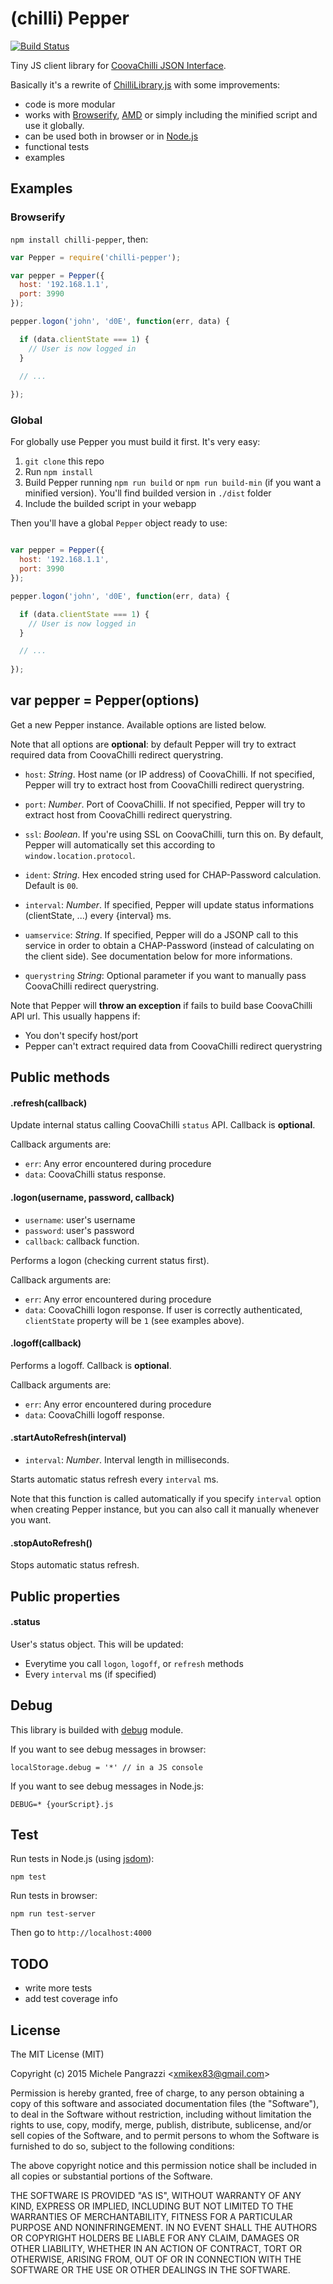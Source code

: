(chilli) Pepper
==============

[![Build Status](https://travis-ci.org/mpangrazzi/pepper.svg?branch=master)](https://travis-ci.org/mpangrazzi/pepper)

Tiny JS client library for [CoovaChilli JSON Interface](http://coova.org/CoovaChilli/JSON).

Basically it's a rewrite of [ChilliLibrary.js](http://dev.coova.org/svn/coova-chilli/www/ChilliLibrary.js) with some improvements:

- code is more modular
- works with [Browserify](http://browserify.org), [AMD](http://requirejs.org/docs/whyamd.html#amd) or simply including the minified script and use it globally.
- can be used both in browser or in [Node.js](http://nodejs.org)
- functional tests
- examples

## Examples

### Browserify

`npm install chilli-pepper`, then:

```js
var Pepper = require('chilli-pepper');

var pepper = Pepper({
  host: '192.168.1.1',
  port: 3990
});

pepper.logon('john', 'd0E', function(err, data) {

  if (data.clientState === 1) {
    // User is now logged in
  }

  // ...
  
});
```

### Global

For globally use Pepper you must build it first. It's very easy:

1. `git clone` this repo
2. Run `npm install`
3. Build Pepper running `npm run build` or `npm run build-min` (if you want a minified version). You'll find builded version in `./dist` folder
4. Include the builded script in your webapp

Then you'll have a global `Pepper` object ready to use:

```js

var pepper = Pepper({
  host: '192.168.1.1',
  port: 3990
});

pepper.logon('john', 'd0E', function(err, data) {

  if (data.clientState === 1) {
    // User is now logged in
  }

  // ...
  
});
```

## var pepper = Pepper(options)

Get a new Pepper instance. Available options are listed below. 

Note that all options are **optional**: by default Pepper will try to extract required data from CoovaChilli redirect querystring.

- `host`: _String_. Host name (or IP address) of CoovaChilli. If not specified, Pepper will try to extract host from CoovaChilli redirect querystring.

- `port`: _Number_. Port of CoovaChilli. If not specified, Pepper will try to extract host from CoovaChilli redirect querystring.

- `ssl`: _Boolean_. If you're using SSL on CoovaChilli, turn this on. By default, Pepper will automatically set this according to `window.location.protocol`.

- `ident`: _String_. Hex encoded string used for CHAP-Password calculation. Default is `00`.

- `interval`: _Number_. If specified, Pepper will update status informations (clientState, ...) every {interval} ms.

- `uamservice`: _String_. If specified, Pepper will do a JSONP call to this service in order to obtain a CHAP-Password (instead of calculating on the client side). See documentation below for more informations. 

- `querystring` _String_: Optional parameter if you want to manually pass CoovaChilli redirect querystring.

Note that Pepper will **throw an exception** if fails to build base CoovaChilli API url. This usually happens if:

- You don't specify host/port
- Pepper can't extract required data from CoovaChilli redirect querystring


## Public methods

#### .refresh(callback)

Update internal status calling CoovaChilli `status` API. Callback is **optional**.

Callback arguments are:

- `err`: Any error encountered during procedure
- `data`: CoovaChilli status response.

#### .logon(username, password, callback)

- `username`: user's username
- `password`: user's password
- `callback`: callback function. 

Performs a logon (checking current status first).

Callback arguments are:

- `err`: Any error encountered during procedure
- `data`: CoovaChilli logon response. If user is correctly authenticated, `clientState` property will be `1` (see examples above).

#### .logoff(callback)

Performs a logoff. Callback is **optional**.

Callback arguments are:

- `err`: Any error encountered during procedure
- `data`: CoovaChilli logoff response.

#### .startAutoRefresh(interval)

- `interval`: _Number_. Interval length in milliseconds.

Starts automatic status refresh every `interval` ms. 

Note that this function is called automatically if you specify `interval` option when creating Pepper instance, but you can also call it manually whenever you want.

#### .stopAutoRefresh()

Stops automatic status refresh.


## Public properties

#### .status

User's status object. This will be updated:

- Everytime you call `logon`, `logoff`, or `refresh` methods
- Every `interval` ms (if specified)


## Debug

This library is builded with [debug](https://github.com/visionmedia/debug) module. 

If you want to see debug messages in browser:

```localStorage.debug = '*' // in a JS console```

If you want to see debug messages in Node.js:

```DEBUG=* {yourScript}.js```


## Test

Run tests in Node.js (using [jsdom](https://github.com/tmpvar/jsdom)):

```npm test```

Run tests in browser:

```npm run test-server```

Then go to `http://localhost:4000`


## TODO

- write more tests
- add test coverage info


## License

The MIT License (MIT)

Copyright (c) 2015 Michele Pangrazzi <<xmikex83@gmail.com>>

Permission is hereby granted, free of charge, to any person obtaining a copy
of this software and associated documentation files (the "Software"), to deal
in the Software without restriction, including without limitation the rights
to use, copy, modify, merge, publish, distribute, sublicense, and/or sell
copies of the Software, and to permit persons to whom the Software is
furnished to do so, subject to the following conditions:

The above copyright notice and this permission notice shall be included in all
copies or substantial portions of the Software.

THE SOFTWARE IS PROVIDED "AS IS", WITHOUT WARRANTY OF ANY KIND, EXPRESS OR
IMPLIED, INCLUDING BUT NOT LIMITED TO THE WARRANTIES OF MERCHANTABILITY,
FITNESS FOR A PARTICULAR PURPOSE AND NONINFRINGEMENT. IN NO EVENT SHALL THE
AUTHORS OR COPYRIGHT HOLDERS BE LIABLE FOR ANY CLAIM, DAMAGES OR OTHER
LIABILITY, WHETHER IN AN ACTION OF CONTRACT, TORT OR OTHERWISE, ARISING FROM,
OUT OF OR IN CONNECTION WITH THE SOFTWARE OR THE USE OR OTHER DEALINGS IN THE
SOFTWARE.

